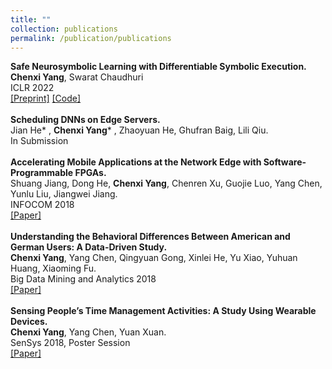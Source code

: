 ```yaml
---
title: ""
collection: publications
permalink: /publication/publications
---
```

<b>Safe Neurosymbolic Learning with Differentiable Symbolic Execution.</b> <br>
<b>Chenxi Yang</b>, Swarat Chaudhuri <br>
ICLR 2022 <br> [[Preprint]](https://cxyang1997.github.io/files/ICLR2022-submission[DSE].pdf) [[Code]](https://github.com/cxyang1997/Smooth_Synthesis_With_Gradient_Descent)<br>
<br>
<b>Scheduling DNNs on Edge Servers.</b> <br>
Jian He* , <b>Chenxi Yang</b>* , Zhaoyuan He, Ghufran Baig, Lili Qiu. <br>
In Submission<br>
<br>
<b>Accelerating Mobile Applications at the Network Edge with Software-Programmable FPGAs.</b> <br>
Shuang Jiang, Dong He, <b>Chenxi Yang</b>, Chenren Xu, Guojie Luo, Yang Chen, Yunlu Liu, Jiangwei Jiang. <br> 
INFOCOM 2018 <br> [[Paper]](https://cxyang1997.github.io/files/edgefpga-infocom181.pdf)<br>
<br>
<b>Understanding the Behavioral Differences Between American and German Users: A Data-Driven Study.</b> <br>
<b>Chenxi Yang</b>, Yang Chen, Qingyuan Gong, Xinlei He, Yu Xiao, Yuhuan Huang, Xiaoming Fu. <br> 
Big Data Mining and Analytics 2018 <br> [[Paper]](https://cxyang1997.github.io/files/yelp-behavior-differences.pdf)<br> 
<br>
<b>Sensing People’s Time Management Activities: A Study Using Wearable Devices.</b> 
<br> <b>Chenxi Yang</b>, Yang Chen, Yuan Xuan.
<br> SenSys 2018, Poster Session <br> [[Paper]](https://cxyang1997.github.io/files/sensys18-smartphone-activities.pdf)
